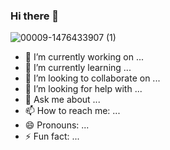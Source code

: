 ### Hi there 👋

![00009-1476433907 (1)](https://github.com/gglaine/gglaine/assets/11638637/cc1fcebd-28e2-46d9-aeef-071efebdbdff)


- 🔭 I’m currently working on ...
- 🌱 I’m currently learning ...
- 👯 I’m looking to collaborate on ...
- 🤔 I’m looking for help with ...
- 💬 Ask me about ...
- 📫 How to reach me: ...
- 😄 Pronouns: ...
- ⚡ Fun fact: ...


